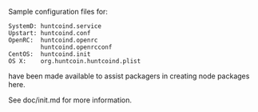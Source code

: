 Sample configuration files for:
```
SystemD: huntcoind.service
Upstart: huntcoind.conf
OpenRC:  huntcoind.openrc
         huntcoind.openrcconf
CentOS:  huntcoind.init
OS X:    org.huntcoin.huntcoind.plist
```
have been made available to assist packagers in creating node packages here.

See doc/init.md for more information.
